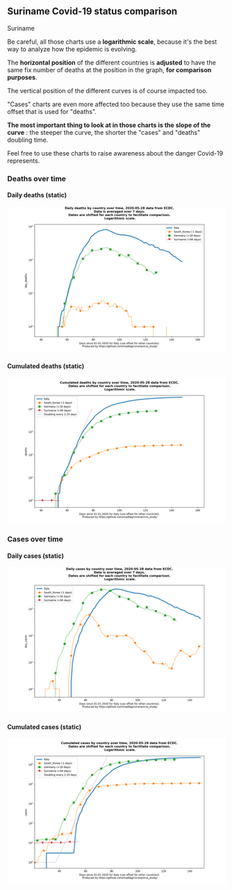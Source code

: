 ## Suriname Covid-19 status comparison 

Suriname



Be careful, all those charts use a **logarithmic scale**, because it's the best way to analyze how the epidemic is evolving.
 
The **horizontal position** of the different countries is **adjusted** to have the same fix number of deaths at the position in the graph, **for comparison purposes**.

The vertical position of the different curves is of course impacted too.

"Cases" charts are even more affected too because they use the same time offset that is used for "deaths".

**The most important thing to look at in those charts is the slope of the curve** : the steeper the curve, the shorter the "cases" and "deaths" doubling time.

Feel free to use these charts to raise awareness about the danger Covid-19 represents. 


 
### Deaths over time
 
#### Daily deaths (static)
![Suriname covid-19 daily deaths static chart](https://raw.githubusercontent.com/madlag/coronavirus_study/master/notebooks/graphs/2020-05-28/countries/Suriname/2020-05-28_Suriname_day_deaths.png "Suriname covid-19 day_deaths static chart")   
 
#### Cumulated deaths (static)
![Suriname covid-19 cumulated deaths static chart](https://raw.githubusercontent.com/madlag/coronavirus_study/master/notebooks/graphs/2020-05-28/countries/Suriname/2020-05-28_Suriname_deaths.png "Suriname covid-19 deaths static chart")   

 
### Cases over time
 
#### Daily cases (static)
![Suriname covid-19 daily cases static chart](https://raw.githubusercontent.com/madlag/coronavirus_study/master/notebooks/graphs/2020-05-28/countries/Suriname/2020-05-28_Suriname_day_cases.png "Suriname covid-19 day_cases static chart")   
 
#### Cumulated cases (static)
![Suriname covid-19 cumulated cases static chart](https://raw.githubusercontent.com/madlag/coronavirus_study/master/notebooks/graphs/2020-05-28/countries/Suriname/2020-05-28_Suriname_cases.png "Suriname covid-19 cases static chart")   

